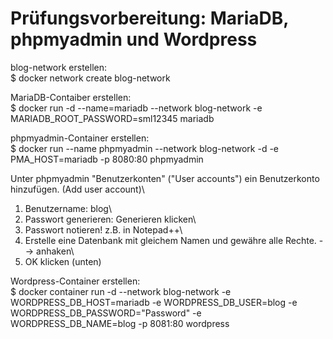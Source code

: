 # Prüfungsvorbereitung: MariaDB, phpmyadmin und Wordpress

blog-network erstellen:\
$ docker network create blog-network

MariaDB-Contaiber erstellen:\
$ docker run -d --name=mariadb --network blog-network -e MARIADB_ROOT_PASSWORD=sml12345 mariadb

phpmyadmin-Container erstellen:\
$ docker run --name phpmyadmin --network blog-network -d -e PMA_HOST=mariadb -p 8080:80 phpmyadmin

Unter phpmyadmin "Benutzerkonten" ("User accounts") ein Benutzerkonto hinzufügen. (Add user account)\
1) Benutzername: blog\
2) Passwort generieren: Generieren klicken\
3) Passwort notieren! z.B. in Notepad++\
4) Erstelle eine Datenbank mit gleichem Namen und gewähre alle Rechte. --> anhaken\
5) OK klicken (unten)

Wordpress-Container erstellen:\
$ docker container run -d --network blog-network -e WORDPRESS_DB_HOST=mariadb -e WORDPRESS_DB_USER=blog -e WORDPRESS_DB_PASSWORD="Password" -e WORDPRESS_DB_NAME=blog -p 8081:80 wordpress




